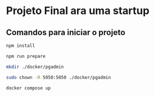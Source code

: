 # Projeto Final ara uma startup

## Comandos para iniciar o projeto

```bash
npm install

npm run prepare 

mkdir ./docker/pgadmin

sudo chown -R 5050:5050 ./docker/pgadmin

docker compose up

```
